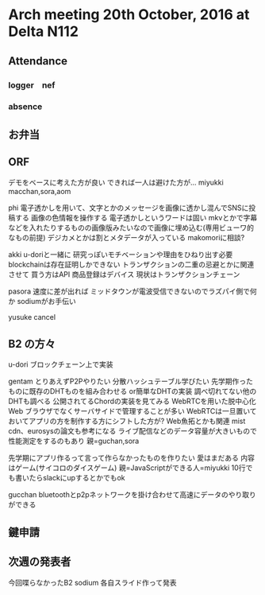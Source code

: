 # Arch meeting 20th October, 2016 at Delta N112

## Attendance
### logger　nef
### absence

## お弁当

## ORF
デモをベースに考えた方が良い
できれば一人は避けた方が…
miyukki
macchan,sora,aom

phi
電子透かしを用いて、文字とかのメッセージを画像に透かし混んでSNSに投稿する
画像の色情報を操作する 
電子透かしというワードは固い
mkvとかで字幕などを入れたりするものの画像版みたいなので画像に埋め込む(専用ビューワ的なもの前提)
デジカメとかは割とメタデータが入っている
makomoriに相談?

akki
u-doriと一緒に
研究っぽいモチベーションや理由をひねり出す必要
blockchainは存在証明しかできない
トランザクションの二重の忌避とかに関連させて
買う方はAPI
商品登録はデバイス
現状はトランザクションチェーン

pasora
速度に差が出れば
ミッドタウンが電波受信できないのでラズパイ側で何か
sodiumがお手伝い

yusuke
cancel

## B2 の方々

u-dori
ブロックチェーン上で実装

gentam
とりあえずP2Pやりたい
分散ハッシュテーブル学びたい
先学期作ったものに既存のDHTものを組み合わせる
or簡単なDHTの実装
調べ切れてない他のDHTも調べる
公開されてるChordの実装を見てみる
WebRTCを用いた脱中心化Web
ブラウザでなくサーバサイドで管理することが多い
WebRTCは一旦置いておいてアプリの方を制作する方にシフトした方が?
Web魚拓とかも関連
mist cdn、eurosysの論文も参考になる
ライブ配信などのデータ容量が大きいもので性能測定をするのもあり
親=guchan,sora



先学期にアプリ作るって言って作らなかったものを作りたい
愛はまだある
内容はゲーム(サイコロのダイスゲーム)
親=JavaScriptができる人=miyukki
10行でも書いたらslackにupするとかでもok

gucchan
bluetoothとp2pネットワークを掛け合わせて高速にデータのやり取りができる

## 鍵申請

## 次週の発表者
今回喋らなかったB2
sodium
各自スライド作って発表

